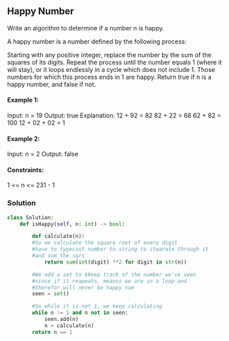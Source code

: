 ## Happy Number

Write an algorithm to determine if a number n is happy.

A happy number is a number defined by the following process:

Starting with any positive integer, replace the number by the sum of the squares of its digits.
Repeat the process until the number equals 1 (where it will stay), or it loops endlessly in a cycle which does not include 1.
Those numbers for which this process ends in 1 are happy.
Return true if n is a happy number, and false if not.

#### Example 1:

Input: n = 19
Output: true
Explanation:
12 + 92 = 82
82 + 22 = 68
62 + 82 = 100
12 + 02 + 02 = 1

#### Example 2:

Input: n = 2
Output: false

#### Constraints:

1 <= n <= 231 - 1

### Solution

```python
class Solution:
    def isHappy(self, n: int) -> bool:

        def calculate(n):
        #So we calculate the square root of every digit
        #have to typecast number to string to itearate through it
        #and sum the sqrs
            return sum(int(digit) **2 for digit in str(n))

        #We add a set to kkeep track of the number we've seen
        #since if it reapeats, meanss we are in a loop and
        #therefor will never be happy num
        seen = set()

        #So while it is not 1, we keep calculating
        while n != 1 and n not in seen:
            seen.add(n)
            n = calculate(n)
        return n == 1
```
